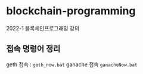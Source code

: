 # blockchain-programming
2022-1 블록체인프로그래밍 강의

접속 명령어 정리
-----------------------
geth 접속 : `geth_now.bat`
ganache 접속 `ganacheNow.bat`